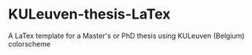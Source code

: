 # KULeuven-thesis-LaTex
A LaTex template for a Master's or PhD thesis using KULeuven (Belgium) colorscheme
